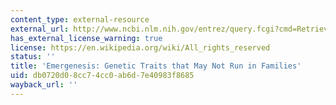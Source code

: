 ```yaml
---
content_type: external-resource
external_url: http://www.ncbi.nlm.nih.gov/entrez/query.fcgi?cmd=Retrieve&db=PubMed&dopt=Citation&list_uids=1476327
has_external_license_warning: true
license: https://en.wikipedia.org/wiki/All_rights_reserved
status: ''
title: 'Emergenesis: Genetic Traits that May Not Run in Families'
uid: db0720d0-8cc7-4cc0-ab6d-7e40983f8685
wayback_url: ''
---
```

